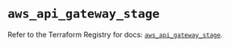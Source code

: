 # `aws_api_gateway_stage`

Refer to the Terraform Registry for docs: [`aws_api_gateway_stage`](https://registry.terraform.io/providers/hashicorp/aws/5.33.0/docs/resources/api_gateway_stage).
